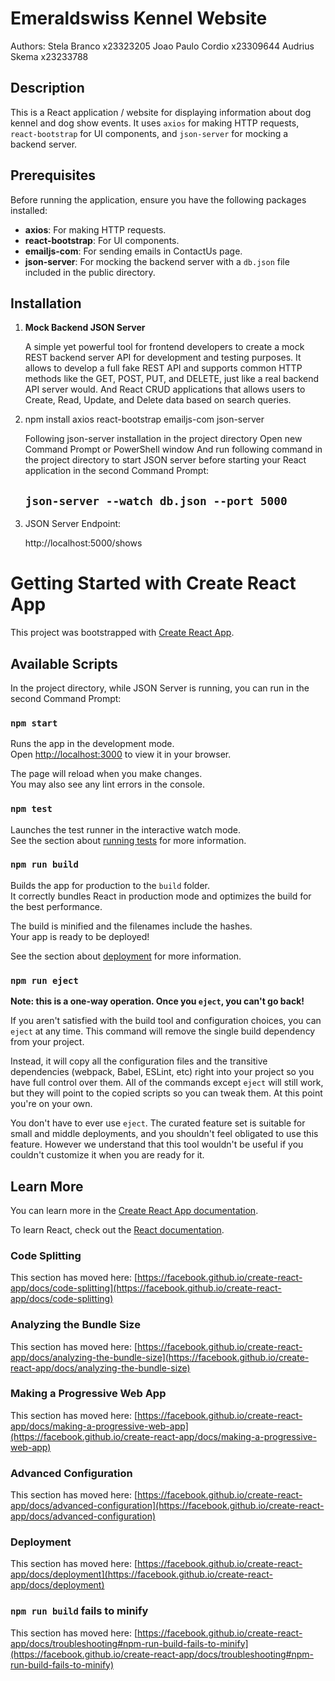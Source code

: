 # Emeraldswiss Kennel Website

Authors: 
Stela Branco x23323205
Joao Paulo Cordio x23309644
Audrius Skema x23233788

## Description

This is a React application / website for displaying information about dog kennel and dog show events. It uses `axios` for making HTTP requests, `react-bootstrap` for UI components, and `json-server` for mocking a backend server.

## Prerequisites

Before running the application, ensure you have the following packages installed:

- **axios**: For making HTTP requests.
- **react-bootstrap**: For UI components.
- **emailjs-com**: For sending emails in ContactUs page.
- **json-server**: For mocking the backend server with a `db.json` file included in the public directory.

## Installation

1. **Mock Backend JSON Server**

   A simple yet powerful tool for frontend developers to create a mock REST backend server API for development and testing purposes. It allows to develop a full fake REST API and supports common HTTP methods like the GET, POST, PUT, and DELETE, just like a real backend API server would. And React CRUD applications that allows users to Create, Read, Update, and Delete data based on search queries.

2. npm install axios react-bootstrap emailjs-com json-server

   Following json-server installation in the project directory
   Open new Command Prompt or PowerShell window
   And run following command in the project directory to 
   start JSON server before starting your React application in the second Command Prompt:

   ## `json-server --watch db.json --port 5000`

3. JSON Server Endpoint:

   http://localhost:5000/shows

# Getting Started with Create React App

This project was bootstrapped with [Create React App](https://github.com/facebook/create-react-app).

## Available Scripts

In the project directory, while JSON Server is running, you can run in the second Command Prompt:

### `npm start`

Runs the app in the development mode.\
Open [http://localhost:3000](http://localhost:3000) to view it in your browser.

The page will reload when you make changes.\
You may also see any lint errors in the console.

### `npm test`

Launches the test runner in the interactive watch mode.\
See the section about [running tests](https://facebook.github.io/create-react-app/docs/running-tests) for more information.

### `npm run build`

Builds the app for production to the `build` folder.\
It correctly bundles React in production mode and optimizes the build for the best performance.

The build is minified and the filenames include the hashes.\
Your app is ready to be deployed!

See the section about [deployment](https://facebook.github.io/create-react-app/docs/deployment) for more information.

### `npm run eject`

**Note: this is a one-way operation. Once you `eject`, you can't go back!**

If you aren't satisfied with the build tool and configuration choices, you can `eject` at any time. This command will remove the single build dependency from your project.

Instead, it will copy all the configuration files and the transitive dependencies (webpack, Babel, ESLint, etc) right into your project so you have full control over them. All of the commands except `eject` will still work, but they will point to the copied scripts so you can tweak them. At this point you're on your own.

You don't have to ever use `eject`. The curated feature set is suitable for small and middle deployments, and you shouldn't feel obligated to use this feature. However we understand that this tool wouldn't be useful if you couldn't customize it when you are ready for it.

## Learn More

You can learn more in the [Create React App documentation](https://facebook.github.io/create-react-app/docs/getting-started).

To learn React, check out the [React documentation](https://reactjs.org/).

### Code Splitting

This section has moved here: [https://facebook.github.io/create-react-app/docs/code-splitting](https://facebook.github.io/create-react-app/docs/code-splitting)

### Analyzing the Bundle Size

This section has moved here: [https://facebook.github.io/create-react-app/docs/analyzing-the-bundle-size](https://facebook.github.io/create-react-app/docs/analyzing-the-bundle-size)

### Making a Progressive Web App

This section has moved here: [https://facebook.github.io/create-react-app/docs/making-a-progressive-web-app](https://facebook.github.io/create-react-app/docs/making-a-progressive-web-app)

### Advanced Configuration

This section has moved here: [https://facebook.github.io/create-react-app/docs/advanced-configuration](https://facebook.github.io/create-react-app/docs/advanced-configuration)

### Deployment

This section has moved here: [https://facebook.github.io/create-react-app/docs/deployment](https://facebook.github.io/create-react-app/docs/deployment)

### `npm run build` fails to minify

This section has moved here: [https://facebook.github.io/create-react-app/docs/troubleshooting#npm-run-build-fails-to-minify](https://facebook.github.io/create-react-app/docs/troubleshooting#npm-run-build-fails-to-minify)
